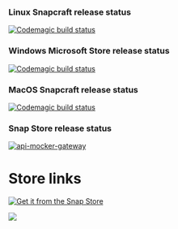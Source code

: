 
### Linux Snapcraft release status

[![Codemagic build status](https://api.codemagic.io/apps/6403ed83ff76441e2fefadc2/Linux-Snapcraft-Release/status_badge.svg)](https://codemagic.io/apps/6403ed83ff76441e2fefadc2/Linux-Snapcraft-Release/latest_build)

### Windows Microsoft Store release status

[![Codemagic build status](https://api.codemagic.io/apps/6403ed83ff76441e2fefadc2/Windows-Microsoft-Store-Release/status_badge.svg)](https://codemagic.io/apps/6403ed83ff76441e2fefadc2/Windows-Microsoft-Store-Release/latest_build)

### MacOS Snapcraft release status

[![Codemagic build status](https://api.codemagic.io/apps/6403ed83ff76441e2fefadc2/macOS-App-Store-Release/status_badge.svg)](https://codemagic.io/apps/6403ed83ff76441e2fefadc2/macOS-App-Store-Release/latest_build)

### Snap Store release status

[![api-mocker-gateway](https://snapcraft.io/api-mocker-gateway/badge.svg)](https://snapcraft.io/api-mocker-gateway)


# Store links

[![Get it from the Snap Store](https://snapcraft.io/static/images/badges/en/snap-store-black.svg)](https://snapcraft.io/api-mocker-gateway)


<a href="ms-windows-store://pdp/?productid=9NVD2K8CB7RG&cid=&mode=full">
	<img src="https://get.microsoft.com/images/en%20dark.svg"/>
</a>